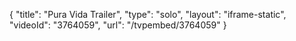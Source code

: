 {
    "title": "Pura Vida Trailer",
    "type": "solo",
    "layout": "iframe-static",
    "videoId": "3764059",
    "url": "\/tvpembed\/3764059"
}